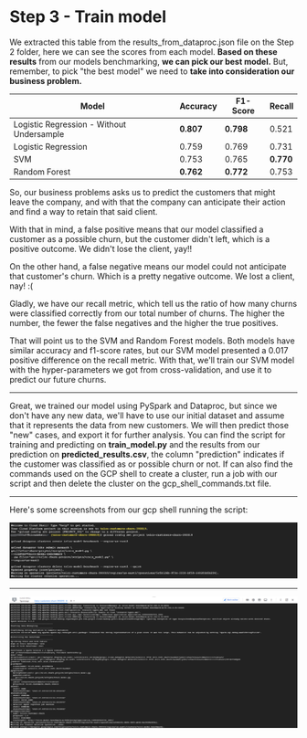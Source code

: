 # Step 3 - Train model

We extracted this table from the results_from_dataproc.json file on the Step 2 folder, here we can see the scores from each model.
**Based on these results** from our models benchmarking, **we can pick our best model.** 
But, remember, to pick "the best model" we need to **take into consideration our business problem.**


|Model|Accuracy|F1-Score|Recall|
|---|---|---|---|
|Logistic Regression - Without Undersample|**0.807**|**0.798**|0.521|
|Logistic Regression|0.759|0.769|0.731|
|SVM|0.753|0.765|**0.770**|
|Random Forest|**0.762**|**0.772**|0.753|

So, our business problems asks us to predict the customers that might leave the company, and with that the company can anticipate their action and find a way to retain that said client.
 
With that in mind, a false positive means that our model classified a customer as a possible churn, but the customer didn't left, which is a positive outcome. We didn't lose the client, yay!!

On the other hand, a false negative means our model could not anticipate that customer's churn. Which is a pretty negative outcome. We lost a client, nay! :(

Gladly, we have our recall metric, which tell us the ratio of how many churns were classified correctly from our total number of churns. The higher the number, the fewer the false negatives and  the higher the true positives.

That will point us to the SVM and Random Forest models. Both models have similar accuracy and f1-score rates, but our SVM model presented a 0.017 positive difference on the recall metric. With that, we'll train our SVM model with the hyper-parameters we got from cross-validation, and use it to predict our future churns.

---

Great, we trained our model using PySpark and Dataproc, but since we don't have any new data, we'll have to use our initial dataset and assume that it represents the data from new customers. We will then predict those "new" cases, and export it for further analysis. You can find the script for training and predicting on **train_model.py** and the results from our prediction on **predicted_results.csv**, the column "prediction" indicates if the customer was classified as or possible churn or not. If can also find the commands used on the GCP shell to create a cluster, run a job with our script and then delete the cluster on the gcp_shell_commands.txt file.

---

Here's some screenshots from our gcp shell running the script:

![Screenshot1](images/gcp_screenshot1.png "Screenshot1")

---

![Screenshot2](images/gcp_screenshot2.png "Screenshot2")